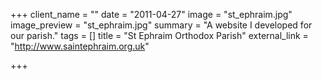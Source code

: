 +++
client_name = ""
date = "2011-04-27"
image = "st_ephraim.jpg"
image_preview = "st_ephraim.jpg"
summary = "A website I developed for our parish."
tags = []
title = "St Ephraim Orthodox Parish"
external_link = "http://www.saintephraim.org.uk"

+++
